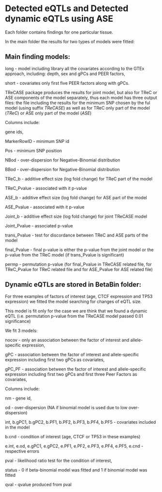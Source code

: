 # Detected eQTLs and  Detected dynamic eQTLs using ASE

Each folder contains findings for one particular tissue.

In the main folder the results for two types of models were fitted:

## Main finding models: 

long - model including library all the covariates according to the GTEx approach, including: depth, sex and gPCs and PEER factors,

short - covariates only first five PEER factors along with gPCs.

TReCASE package produces the results for joint model, but also for TReC or ASE components of the model separately, thus each model has three output files: the file including the results for the minimum SNP chosen by the ful model (using suffix _TReCASE_) as well as for TReC only part of the model (_TReC_) or ASE only part of the model (_ASE_)

Columns include:

gene ids,

MarkerRowID - minimum SNP id

Pos - minimum SNP position

NBod - over-dispersion for Negative-Binomial distribution

BBod - over-dispersion for Negative-Binomial distribution

TReC_b - additive effect size (log fold change) for TReC part of the model

TReC_Pvalue - associated with it p-value

ASE_b - additive effect size (log fold change) for ASE part of the model	

ASE_Pvalue - associated with it p-value

Joint_b	- additive effect size (log fold change) for joint TReCASE model

Joint_Pvalue - associated p-value

trans_Pvalue - test for discordance between TReC and ASE parts of the model

final_Pvalue - final p-value is either the p-value from the joint model or the p-value from the TReC model (if trans_Pvalue is significant)

permp - permutation p-value (for final_Pvalue in TReCASE related file, for TReC_Pvalue for TReC related file and for ASE_Pvalue for ASE related file)

## Dynamic eQTLs are stored in BetaBin folder:

For three examples of factors of interest (age,  CTCF expression and TP53 expression) we fitted the model searching for changes of eQTL size.

This model is fit only for the case we are think that we found a dynamic eQTL (i.e. permutation p-value from the TReCASE model passed 0.01 significance)

We fit 3 models: 

nocov - only an association between the factor of interest and allele-specific expression,

gPC - association between the factor of interest and allele-specific expression including first two gPCs as covariates,

gPC_PF - association between the factor of interest and allele-specific expression including first two gPCs and first three Peer Factors as covariates,

Columns include:

nm - gene id,

od - over-dispersion (NA if binomial model is used due to low over-dispersion)

int, b.gPC1, b.gPC2, b.PF1, b.PF2, b.PF3, b.PF4, b.PF5 - covariates included in the model

b.cnd - condition of interest (age, CTCF or TP53 in these examples)

e.int, e.od, e.gPC1, e.gPC2, e.PF1, e.PF2, e.PF3, e.PF4, e.PF5, e.cnd - respective errors

pval - likelihood ratio test for the condition of interest,

status - 0 if beta-binomial model was fitted and 1 if binomial model was fitted

qval - qvalue produced from pval

